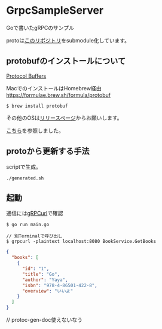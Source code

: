 # GrpcSampleServer

Goで書いたgRPCのサンプル

protoは[このリポジトリ](https://github.com/yaya1026/ProtocolBuffersSample)をsubmodule化しています。


## protobufのインストールについて
[Protocol Buffers](https://developers.google.com/protocol-buffers/)

MacでのインストールはHomebrew経由
https://formulae.brew.sh/formula/protobuf
```
$ brew install protobuf
```
その他のOSは[リリースページ](https://github.com/protocolbuffers/protobuf/releases/tag/v3.11.2)からお願いします。


[こちら](https://grpc.io/docs/languages/go/quickstart/)を参照しました。

## protoから更新する手法
scriptで生成。
```
./generated.sh
```


## 起動

通信には[gRPCurl](https://github.com/fullstorydev/grpcurl)で確認

```
$ go run main.go

// 別Terminalで呼び出し
$ grpcurl -plaintext localhost:8080 BookService.GetBooks
```

```json
{
  "books": [
    {
      "id": "1",
      "title": "Go",
      "author": "Yaya",
      "isbn": "978-4-86501-422-8",
      "overview": "いいよ"
    }
  ]
}
```


//
protoc-gen-doc使えないなう